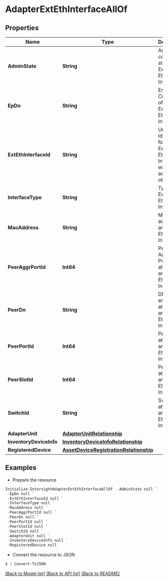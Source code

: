# AdapterExtEthInterfaceAllOf
## Properties

Name | Type | Description | Notes
------------ | ------------- | ------------- | -------------
**AdminState** | **String** | Admin configured state of an External Ethernet Interface. | [optional] [readonly] 
**EpDn** | **String** | Endpoint Config DN of an External Ethernet Interface. | [optional] [readonly] 
**ExtEthInterfaceId** | **String** | Unique Identifier for an External Ethernet Interface within the adapter object. | [optional] [readonly] 
**InterfaceType** | **String** | Type of an External Ethernet Interface. | [optional] [readonly] 
**MacAddress** | **String** | MAC address of an External Ethernet Interface. | [optional] [readonly] 
**PeerAggrPortId** | **Int64** | Peer Aggregate Port Id attached to an External Ethernet Interface. | [optional] [readonly] 
**PeerDn** | **String** | DN of peer end-point attached to an External Ethernet Interface. | [optional] [readonly] 
**PeerPortId** | **Int64** | Peer Port Id attached to an External Ethernet Interface. | [optional] [readonly] 
**PeerSlotId** | **Int64** | Peer Slot Id attached to an External Ethernet Interface. | [optional] [readonly] 
**SwitchId** | **String** | SwitchId attached to an External Ethernet Interface. | [optional] [readonly] 
**AdapterUnit** | [**AdapterUnitRelationship**](AdapterUnitRelationship.md) |  | [optional] 
**InventoryDeviceInfo** | [**InventoryDeviceInfoRelationship**](InventoryDeviceInfoRelationship.md) |  | [optional] 
**RegisteredDevice** | [**AssetDeviceRegistrationRelationship**](AssetDeviceRegistrationRelationship.md) |  | [optional] 

## Examples

- Prepare the resource
```powershell
Initialize-IntersightAdapterExtEthInterfaceAllOf  -AdminState null `
 -EpDn null `
 -ExtEthInterfaceId null `
 -InterfaceType null `
 -MacAddress null `
 -PeerAggrPortId null `
 -PeerDn null `
 -PeerPortId null `
 -PeerSlotId null `
 -SwitchId null `
 -AdapterUnit null `
 -InventoryDeviceInfo null `
 -RegisteredDevice null
```

- Convert the resource to JSON
```powershell
$ | Convert-ToJSON
```

[[Back to Model list]](../README.md#documentation-for-models) [[Back to API list]](../README.md#documentation-for-api-endpoints) [[Back to README]](../README.md)

